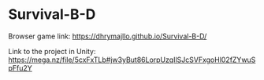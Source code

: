 # Survival-B-D
Browser game link: https://dhrymajllo.github.io/Survival-B-D/

Link to the project in Unity: https://mega.nz/file/5cxFxTLb#jw3yBut86LorpUzqIlSJcSVFxgoHl02fZYwuSpFfu2Y
